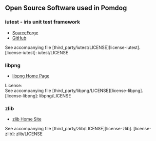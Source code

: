 Open Source Software used in Pomdog
-----------------------------------

### iutest - iris unit test framework

* [SourceForge](http://iutest.sourceforge.jp/)
* [GitHub](https://github.com/srz-zumix/iutest)

See accompanying file [third_party/iutest/LICENSE][license-iutest].
[license-iutest]: iutest/LICENSE

### libpng

* [libpng Home Page](http://www.libpng.org/pub/png/libpng.html)

License:  
See accompanying file [third_party/libpng/LICENSE][license-libpng].
[license-libpng]: libpng/LICENSE


### zlib

* [zlib Home Site](http://www.zlib.net/)

See accompanying file [third_party/zlib/LICENSE][license-zlib].
[license-zlib]: zlib/LICENSE
